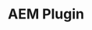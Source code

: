 ---
title: AEM Plugin
solution: turing
github-url: https://github.com/openturing/turing-aem
description: Index Adobe Experience Management Content to Turing AI.
---